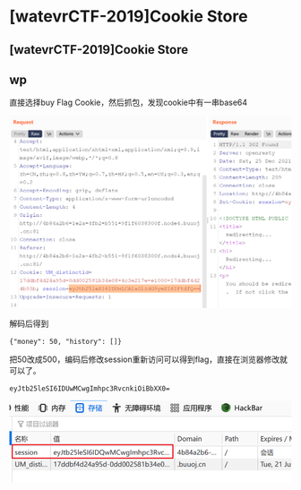 # \[watevrCTF-2019]Cookie Store

## \[watevrCTF-2019]Cookie Store

## wp

直接选择buy Flag Cookie，然后抓包，发现cookie中有一串base64

![](<../../.gitbook/assets/image (28) (1) (1) (1).png>)



解码后得到

```
{"money": 50, "history": []}
```

把50改成500，编码后修改session重新访问可以得到flag，直接在浏览器修改就可以了。

```
eyJtb25leSI6IDUwMCwgImhpc3RvcnkiOiBbXX0=
```

![](<../../.gitbook/assets/image (9) (1) (1).png>)
